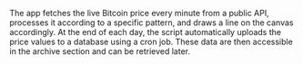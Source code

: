 The app fetches the live Bitcoin price every minute from a public API, processes it according to a specific pattern, and draws a line on the canvas accordingly.
At the end of each day, the script automatically uploads the price values to a database using a cron job.
These data are then accessible in the archive section and can be retrieved later.
